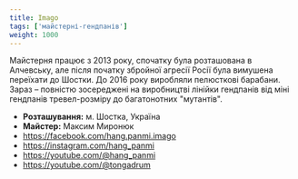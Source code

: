 ```yaml
---
title: Imago
tags: ['майстерні-гендпанів']
weight: 1000
---
```

Майстерня працює з 2013 року, спочатку була розташована в Алчевську, але після початку збройної агресії Росії була вимушена переїхати до Шостки. До 2016 року виробляли пелюсткові барабани. Зараз – повністю зосереджені на виробництві лінійки гендпанів від міні гендпанів тревел-розміру до багатонотних "мутантів".

- **Розташування:** м. Шостка, Україна
- **Майстер:** Максим Миронюк
- https://facebook.com/hang.panmi.imago
- https://instagram.com/hang_panmi
- https://youtube.com/@hang_panmi
- https://youtube.com/@tongadrum
